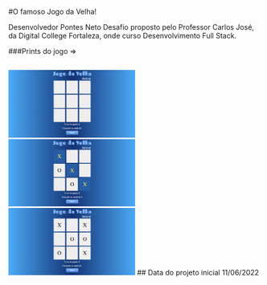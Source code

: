 #O famoso Jogo da Velha!

Desenvolvedor Pontes Neto
Desafio proposto pelo Professor Carlos José, da Digital College Fortaleza, onde curso Desenvolvimento Full Stack.

###Prints do jogo =>

##
<img src = print2.png width = 50%>
<img src = print1.png width = 50%>
<img src = print3.png width = 50%>
##
Data do projeto inicial 11/06/2022